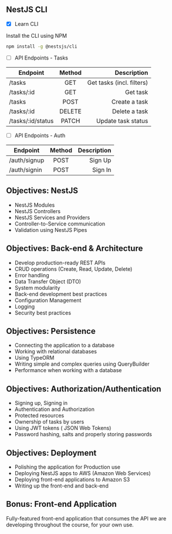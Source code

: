 ## NestJS CLI

- [x] Learn CLI

Install the CLI using NPM

```bash
npm install -g @nestsjs/cli
```

- [ ] API Endpoints  - Tasks

| Endpoint   |      Method      |  Description |
|----------|:-------------:|------:|
| /tasks |  GET | Get tasks (incl. filters) |
| /tasks/:id |    GET   |   Get task |
| /tasks | POST |    Create a task |
| /tasks/:id | DELETE |   Delete a task |
| /tasks/:id/status | PATCH |    Update task status |

- [ ] API Endpoints  - Auth

| Endpoint   |      Method      |  Description |
|----------|:-------------:|------:|
| /auth/signup | POST |    Sign Up |
| /auth/signin | POST |    Sign In |

## Objectives: NestJS

- NestJS Modules
- NestJS Controllers
- NestJS Services and Providers
- Controller-to-Service communication
- Validation using NestJS Pipes


## Objectives: Back-end & Architecture

- Develop production-ready REST APIs
- CRUD operations (Create, Read, Update, Delete)
- Error handling
- Data Transfer Object (DTO)
- System modularity
- Back-end development best practices
- Configuration Management
- Logging
- Security best practices

## Objectives: Persistence

- Connecting the application to a database
- Working with relational databases
- Using TypeORM
- Writing simple and complex queries using QueryBuilder
- Performance when working with a database

## Objectives: Authorization/Authentication

- Signing up,  Signing in
- Authentication and Authorization
- Protected resources
- Ownership of tasks by users
- Using JWT tokens ( JSON Web Tokens)
- Password hashing, salts and properly storing passwords

## Objectives: Deployment

- Polishing the application for Production use
- Deploying NestJS apps to AWS (Amazon Web Services)
- Deploying front-end applications to Amazon S3
- Writing up the front-end and back-end

## Bonus: Front-end Application

Fully-featured front-end application that consumes the API we are developing throughout the course, for your own use.